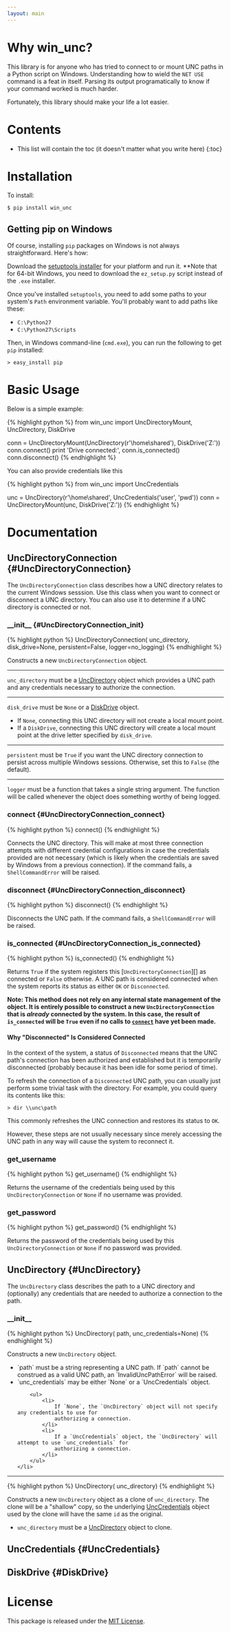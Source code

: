 ```yaml
---
layout: main
---
```


Why win_unc?
============

This library is for anyone who has tried to connect to or mount UNC paths in a Python
script on Windows. Understanding how to wield the `NET USE` command is a feat
in itself. Parsing its output programatically to know if your command worked is much
harder.

Fortunately, this library should make your life a lot easier.


Contents
========

* This list will contain the toc (it doesn't matter what you write here)
{:toc}


Installation
============

To install:

    $ pip install win_unc


Getting pip on Windows
----------------------

Of course, installing `pip` packages on Windows is not always straightforward.
Here's how:

Download the [setuptools installer](http://pypi.python.org/pypi/setuptools) for your platform and
run it. **Note that for 64-bit Windows, you need to download the `ez_setup.py` script instead of
the `.exe` installer.

Once you've installed `setuptools`, you need to add some paths to your system's `Path`
environment variable. You'll probably want to add paths like these:

*   `C:\Python27`
*   `C:\Python27\Scripts`

Then, in Windows command-line (`cmd.exe`), you can run the following to get `pip`
installed:

    > easy_install pip


Basic Usage
===========

Below is a simple example:

{% highlight python %}
from win_unc import UncDirectoryMount, UncDirectory, DiskDrive

conn = UncDirectoryMount(UncDirectory(r'\\home\shared'), DiskDrive('Z:'))
conn.connect()
print 'Drive connected:', conn.is_connected()
conn.disconnect()
{% endhighlight %}

You can also provide credentials like this

{% highlight python %}
from win_unc import UncCredentials

unc = UncDirectory(r'\\home\shared', UncCredentials('user', 'pwd'))
conn = UncDirectoryMount(unc, DiskDrive('Z:'))
{% endhighlight %}


Documentation
=============

UncDirectoryConnection {#UncDirectoryConnection}
----------------------

The `UncDirectoryConnection` class describes how a UNC directory relates to the current
Windows sesssion. Use this class when you want to connect or disconnect a UNC directory. You can
also use it to determine if a UNC directory is connected or not.


### \_\_init\_\_ {#UncDirectoryConnection_init}

{% highlight python %}
UncDirectoryConnection(
    unc_directory,
    disk_drive=None,
    persistent=False,
    logger=no_logging)
{% endhighlight %}

Constructs a new `UncDirectoryConnection` object.

---

`unc_directory` must be a [UncDirectory][] object which provides a UNC path and any credentials
necessary to authorize the connection.

---

`disk_drive` must be `None` or a [DiskDrive][] object.

* If `None`, connecting this UNC directory will not create a local mount point.
* If a `DiskDrive`, connecting this UNC directory will create a local mount point at the drive
  letter specified by `disk_drive`.

---

`persistent` must be `True` if you want the UNC directory connection to persist across multiple
Windows sessions. Otherwise, set this to `False` (the default).

---

`logger` must be a function that takes a single string argument. The function will be called
whenever the object does something worthy of being logged.


### connect {#UncDirectoryConnection_connect}

{% highlight python %}
connect()
{% endhighlight %}

Connects the UNC directory. This will make at most three connection attempts with different
credential configurations in case the credentials provided are not necessary (which is likely
when the credentials are saved by Windows from a previous connection). If the command fails, a
`ShellCommandError` will be raised.

### disconnect {#UncDirectoryConnection_disconnect}

{% highlight python %}
disconnect()
{% endhighlight %}

Disconnects the UNC path. If the command fails, a `ShellCommandError` will be raised.


### is_connected {#UncDirectoryConnection_is_connected}

{% highlight python %}
is_connected()
{% endhighlight %}

Returns `True` if the system registers this [`UncDirectoryConnection`][] as connected or `False`
otherwise. A UNC path is considered connected when the system reports its status as either `OK` or
`Disconnected`.

**Note: This method does not rely on any internal state management of the object. It is entirely
possible to construct a new `UncDirectoryConnection` that is *already* connected by the system.
In this case, the result of `is_connected` will be `True` even if no calls to
[`connect`](#UncDirectoryConnection_connect) have yet been made.**

#### Why "Disconnected" Is Considered Connected

In the context of the system, a status of `Disconnected` means that the UNC path's connection has
been authorized and established but it is temporarily disconnected (probably because it has been
idle for some period of time).

To refresh the connection of a `Disconnected` UNC path, you can usually just perform some trivial
task with the directory. For example, you could query its contents like this:

    > dir \\unc\path

This commonly refreshes the UNC connection and restores its status to `OK`.

However, these steps are not usually necessary since merely accessing the UNC path in any way will
cause the system to reconnect it.


### get_username

{% highlight python %}
get_username()
{% endhighlight %}

Returns the username of the credentials being used by this `UncDirectoryConnection` or `None` if
no username was provided.


### get_password

{% highlight python %}
get_password()
{% endhighlight %}

Returns the password of the credentials being used by this `UncDirectoryConnection` or `None` if
no password was provided.


UncDirectory {#UncDirectory}
------------

The `UncDirectory` class describes the path to a UNC directory and (optionally) any credentials
that are needed to authorize a connection to the path.

### \_\_init\_\_

{% highlight python %}
UncDirectory(
    path,
    unc_credentials=None)
{% endhighlight %}

Constructs a new `UncDirectory` object.

<ul>
    <li>
        `path` must be a string representing a UNC path. If `path` cannot be construed as a valid UNC
        path, an `InvalidUncPathError` will be raised.
    </li>
    <li>
        `unc_credentials` may be either `None` or a `UncCredentials` object.

        <ul>
            <li>
                If `None`, the `UncDirectory` object will not specify any credentials to use for
                authorizing a connection.
            </li>
            <li>
                If a `UncCredentials` object, the `UncDirectory` will attempt to use `unc_credentials` for
                authorizing a connection.
            </li>
        </ul>
    </li>
</ul>

-----

{% highlight python %}
UncDirectory(
    unc_directory)
{% endhighlight %}

Constructs a new `UncDirectory` object as a clone of `unc_directory`. The clone will be a "shallow"
copy, so the underlying [UncCredentials][] object used by the clone will have the same `id` as the
original.

*   `unc_directory` must be a [UncDirectory][] object to clone.


UncCredentials {#UncCredentials}
--------------


DiskDrive {#DiskDrive}
---------


[DiskDrive]: #DiskDrive
[UncCredentials]: #UncCredentials
[UncDirectory]: #UncDirectory
[UncDirectoryConnection]: #UncDirectoryConnection


License
=======
This package is released under the [MIT License](http://www.opensource.org/licenses/mit-license.php).

